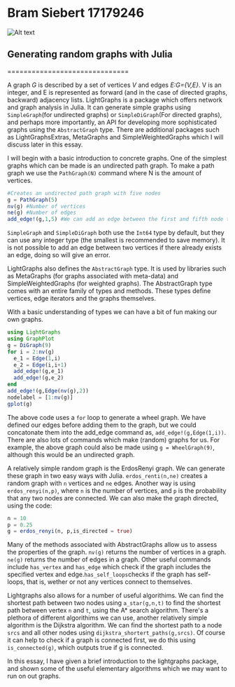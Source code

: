 

# Bram Siebert 17179246
![Alt text](https://www.wilmott.com/wp-content/uploads/2017/02/jcl-logo-e1487133902152.png)
## Generating random graphs with Julia
==============================

A graph *G* is described by a set of vertices *V* and edges *E:G={V,E}*. V is an integer, and E is represented as forward (and in the case of directed graphs, backward) adjacency lists. LightGraphs is a package which offers network and graph analysis in Julia. It can generate simple graphs using `SimpleGraph`(for undirected graphs) or `SimpleDiGraph`(For directed graphs), and perhaps more importantly, an API for developing more sophisticated graphs using the `AbstractGraph` type. There are additional packages such as LightGraphsExtras, MetaGraphs and SimpleWeightedGraphs which I will discuss later in this essay.

  I will begin with a basic introduction to concrete graphs. One of the simplest graphs which can be made is an undirected path graph. To make a path graph we use the `PathGraph(N)` command where N is the amount of vertices. 
```julia
#Creates an undirected path graph with five nodes
g = PathGraph(5)
nv(g) #Number of vertices
ne(g) #Number of edges
add_edge!(g,1,5) #We can add an edge between the first and fifth node to make a loop.
``` 
`SimpleGraph` and `SimpleDiGraph` both use the `Int64` type by default, but they can use any integer type (the smallest is recommended to save memory). It is not possible to add an edge between two vertices if there already exists an edge, doing so will give an error.

  LightGraphs also defines the `AbstractGraph` type. It is used by libraries such as MetaGraphs (for graphs associated with meta-data) and SimpleWeightedGraphs (for weighted graphs). The AbstractGraph type comes with an entire family of types and methods. These types define vertices, edge iterators and the graphs themselves.
  
  With a basic understanding of types we can have a bit of fun making our own graphs.
  ```julia
using LightGraphs
using GraphPlot
g = DiGraph(9)
for i = 2:nv(g)
    e_1 = Edge(1,i)
    e_2 = Edge(i,i+1)
    add_edge!(g,e_1)
    add_edge!(g,e_2)
end
add_edge!(g,Edge(nv(g),2))
nodelabel = [1:nv(g)]
gplot(g)
```
The above code uses a `for` loop to generate a wheel graph. We have defined our edges before adding them to the graph, but we could concatonate them into the add_edge command as, `add_edge!(g,Edge(1,i))`. There are also lots of commands which make (random) graphs for us. For example, the above graph could also be made using `g = WheelGraph(9)`, although this would be an undirected graph. 

A relatively simple random graph is the ErdosRenyi graph. We can generate these graph in two easy ways with Julia. `erdos_renti(n,ne)` creates a random graph with `n` vertices and `ne` edges. Another way is using `erdos_renyi(n,p)`, where `n` is the number of vertices, and `p` is the probability that any two nodes are connected. We can also make the graph directed, using the code:
```julia
n = 10
p = 0.25
g = erdos_renyi(n, p,is_directed = true)
```
  Many of the methods associated with AbstractGraphs allow us to assess the properties of the graph. `nv(g)` returns the number of vertices in a graph. `ne(g)` returns the number of edges in a graph. Other useful commands include `has_vertex` and `has_edge` which check if the graph includes the specified vertex and edge.`has_self_loops`checks if the graph has self-loops, that is, wether or not any vertices connect to themselves.
  
  Lightgraphs also allows for a number of useful algorithims. We can find the shortest path between two nodes using `a_star(g,n,t)` to find the shortest path between vertex `n` and `t`, using the A* search algorithm. There's a plethora of different algorithims we can use, another relatively simple algorithm is the Dijkstra algorithm. We can find the shortest path to a node `srcs` and all other nodes using `dijkstra_shortert_paths(g,srcs)`. Of course it can help to check if a graph is connected first, we do this using `is_connected(g)`, which outputs true if g is connected. 
  
  In this essay, I have given a brief introduction to the lightgraphs package, and shown some of the useful elementary algorithms which we may want to run on out graphs.
  









  
